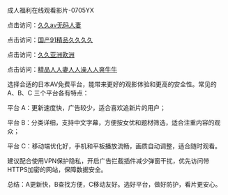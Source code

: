 成人福利在线观看影片-0705YX

点击访问：<a href="https://fdhf-454.pages.dev/">久久av无码人妻</a>

点击访问：<a href="https://bered.pages.dev/">国产91精品久久久久</a>

点击访问：<a href="https://rtj-3zo.pages.dev/">久久亚洲欧洲</a>

点击访问：<a href="https://vassv.pages.dev/">精品人人妻人人澡人人爽牛牛</a>

选择合适的日本AV免费平台，能带来更好的观影体验和更高的安全性。常见的 A、B、C 三个平台各有特点：

平台 A：更新速度快，广告较少，适合喜欢追新片的用户；

平台 B：分类详细，支持中文字幕，方便按女优和题材筛选，适合注重内容的观众；

平台 C：移动端优化好，手机和平板播放流畅，画质自动调整，适合随时观看。

建议配合使用VPN保护隐私，开启广告拦截插件减少弹窗干扰，优先访问带HTTPS加密的网站，保障数据安全。

总结：A更新快，B查找方便，C移动友好。选好平台，做好防护，看片更安心。

<span style="display:none;">[Canonical link](https://github.com/hai20250705/so20 ）</span>
